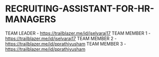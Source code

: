 # RECRUITING-ASSISTANT-FOR-HR-MANAGERS
TEAM LEADER   - https://trailblazer.me/id/jselvaraj17
TEAM MEMBER 1 - https://trailblazer.me/id/jselvaraj17
TEAM MEMBER 2 - https://trailblazer.me/id/pprathiyusham
TEAM MEMBER 3 - https://trailblazer.me/id/pprathiyusham
